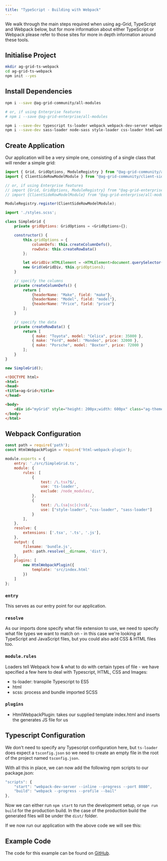 ```yaml
---
title: "TypeScript - Building with Webpack"
---
```


We walk through the main steps required when using ag-Grid, TypeScript and Webpack below, but for more information about either TypeScript or Webpack please refer to those sites for more in depth information around these tools.

## Initialise Project

```bash
mkdir ag-grid-ts-webpack
cd ag-grid-ts-webpack
npm init --yes
```

## Install Dependencies

```bash
npm i --save @ag-grid-community/all-modules

# or, if using Enterprise features
# npm i --save @ag-grid-enterprise/all-modules

npm i --save-dev typescript ts-loader webpack webpack-dev-server webpack-cli
npm i --save-dev sass-loader node-sass style-loader css-loader html-webpack-plugin
```

## Create Application

Our application will be a very simple one, consisting of a single class that will render a simple grid:

```js
import { Grid, GridOptions, ModuleRegistry } from "@ag-grid-community/all-modules";
import { ClientSideRowModelModule } from "@ag-grid-community/client-side-row-model";

// or, if using Enterprise features
// import {Grid, GridOptions, ModuleRegistry} from "@ag-grid-enterprise/all-modules";
// import {ClientSideRowModelModule} from "@ag-grid-enterprise/all-modules";

ModuleRegistry.register(ClientSideRowModelModule);

import './styles.scss';

class SimpleGrid {
    private gridOptions: GridOptions = <GridOptions>{};

    constructor() {
        this.gridOptions = {
            columnDefs: this.createColumnDefs(),
            rowData: this.createRowData()
        };

        let eGridDiv:HTMLElement = <HTMLElement>document.querySelector('#myGrid');
        new Grid(eGridDiv, this.gridOptions);
    }

    // specify the columns
    private createColumnDefs() {
        return [
            {headerName: "Make", field: "make"},
            {headerName: "Model", field: "model"},
            {headerName: "Price", field: "price"}
        ];
    }

    // specify the data
    private createRowData() {
        return [
            { make: "Toyota", model: "Celica", price: 35000 },
            { make: "Ford", model: "Mondeo", price: 32000 },
            { make: "Porsche", model: "Boxter", price: 72000 }
        ];
    }
}

new SimpleGrid();
```

```html
<!DOCTYPE html>
<html>
<head>
<title>ag-Grid</title>
</head>

<body>
    <div id="myGrid" style="height: 200px;width: 600px" class="ag-theme-alpine"></div>
</body>
</html>
```


## Webpack Configuration

```js
const path = require('path');
const HtmlWebpackPlugin = require('html-webpack-plugin');

module.exports = {
    entry: './src/SimpleGrid.ts',
    module: {
        rules: [
            {
                test: /\.tsx?$/,
                use: 'ts-loader',
                exclude: /node_modules/,
            },
            {
                test: /\.(sa|sc|c)ss$/,
                use: ["style-loader", "css-loader", "sass-loader"]
            }
        ],
    },
    resolve: {
        extensions: ['.tsx', '.ts', '.js'],
    },
    output: {
        filename: 'bundle.js',
        path: path.resolve(__dirname, 'dist'),
    },
    plugins: [
        new HtmlWebpackPlugin({
            template: 'src/index.html'
        })
    ]
};
```

### `entry`

This serves as our entry point for our application.

### `resolve`

As our imports done specify what file extension to use, we need to specify what file types we want to match on - in this case we're looking at TypeScript and JavaScript files, but you could also add CSS & HTML files too.

### `module.rules`

Loaders tell Webpack how & what to do with certain types of file - we have specified a few here to deal with Typescript, HTML, CSS and Images:

- ts-loader: transpile Typescript to ES5
- html
- scss: process and bundle imported SCSS

### `plugins`

- HtmlWebpackPlugin: takes our supplied template index.html and inserts the generates JS file for us

## Typescript Configuration

We don't need to specify any Typescript configuration here, but `ts-loader` does expect a `tsconfig.json` so we need to create an empty file in the root of the project named `tsconfig.json`.

With all this in place, we can now add the following npm scripts to our package.json:

```js
"scripts": {
    "start": "webpack-dev-server --inline --progress --port 8080",
    "build": "webpack --progress --profile --bail"
},
```

Now we can either run `npm start` to run the development setup, or `npm run build` for the production build. In the case of the production build the generated files will be under the `dist/` folder.

If we now run our application with the above code we will see this:

<img-caption src="building-typescript/resources/ts-grid.png" alt="Datagrid" constrained="true">

## Example Code

The code for this example can be found on [GitHub](https://github.com/seanlandsman/ag-grid-typescript-webpack/).
